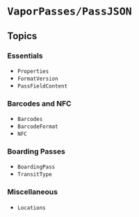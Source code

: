 # ``VaporPasses/PassJSON``

## Topics

### Essentials

- ``Properties``
- ``FormatVersion``
- ``PassFieldContent``

### Barcodes and NFC

- ``Barcodes``
- ``BarcodeFormat``
- ``NFC``

### Boarding Passes

- ``BoardingPass``
- ``TransitType``

### Miscellaneous

- ``Locations``